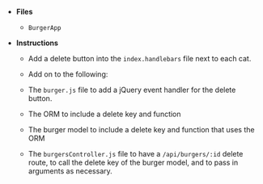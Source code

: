* **Files**

  * `BurgerApp`

* **Instructions**

  * Add a delete button into the `index.handlebars` file next to each cat.

  * Add on to the following:

  * The `burger.js` file to add a jQuery event handler for the delete button.
  * The ORM to include a delete key and function
  * The burger model to include a delete key and function that uses the ORM
  * The `burgersController.js` file to have a `/api/burgers/:id` delete route, to call the delete key of the burger model, and to pass in arguments as necessary.